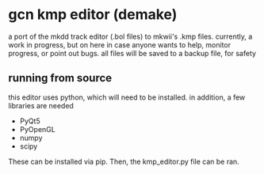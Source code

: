 # gcn kmp editor (demake)
a port of the mkdd track editor (.bol files) to mkwii's .kmp files. currently, a work in progress, but on here in case anyone wants to help, monitor progress, or point out bugs. all files will be saved to a backup file, for safety

## running from source
this editor uses python, which will need to be installed. in addition, a few libraries are needed
* PyQt5
* PyOpenGL
* numpy
* scipy

These can be installed via pip. 
Then, the kmp_editor.py file can be ran. 

